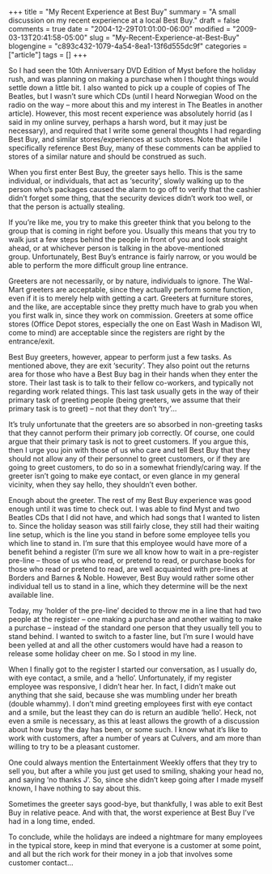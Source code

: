 +++
title = "My Recent Experience at Best Buy"
summary = "A small discussion on my recent experience at a local Best Buy."
draft = false
comments = true
date = "2004-12-29T01:01:00-06:00"
modified = "2009-03-13T20:41:58-05:00"
slug = "My-Recent-Experience-at-Best-Buy"
blogengine = "c893c432-1079-4a54-8ea1-13f6d555dc9f"
categories = ["article"]
tags = []
+++

<p>
So I had seen the 10th Anniversary DVD Edition of Myst before the holiday rush, and was planning on making a purchase when I thought things would settle down a little bit.&nbsp;I also wanted to pick up a couple of copies of The Beatles, but I wasn&rsquo;t sure which CDs (until I heard Norwegian Wood on the radio on the way &ndash; more about this and my interest in The Beatles in another article).&nbsp;However, this most recent experience was absolutely horrid (as I said in my online survey, perhaps a harsh word, but it may just be necessary), and required that I write some general thoughts I had regarding Best Buy, and similar stores/experiences at such stores.&nbsp;Note that while I specifically reference Best Buy, many of these comments can be applied to stores of a similar nature and should be construed as such.
</p>
<p>
When you first enter Best Buy, the greeter says hello.&nbsp;This is the same individual, or individuals, that act as &lsquo;security&rsquo;, slowly walking up to the person who&rsquo;s packages caused the alarm to go off to verify that the cashier didn&rsquo;t forget some thing, that the security devices didn&rsquo;t work too well, or that the person is actually stealing.
</p>
<p>
If you&rsquo;re like me, you try to make this greeter think that you belong to the group that is coming in right before you.&nbsp;Usually this means that you try to walk just a few steps behind the people in front of you and look straight ahead, or at whichever person is talking in the above-mentioned group.&nbsp;Unfortunately, Best Buy&rsquo;s entrance is fairly narrow, or you would be able to perform the more difficult group line entrance.
</p>
<p>
Greeters are not necessarily, or by nature, individuals to ignore.&nbsp;The Wal-Mart greeters are acceptable, since they actually perform some function, even if it is to merely help with getting a cart.&nbsp;Greeters at furniture stores, and the like, are acceptable since they pretty much have to grab you when you first walk in, since they work on commission.&nbsp;Greeters at some office stores (Office Depot stores, especially the one on East Wash in Madison WI, come to mind) are acceptable since the registers are right by the entrance/exit.
</p>
<p>
Best Buy greeters, however, appear to perform just a few tasks.&nbsp;As mentioned above, they are exit &lsquo;security&rsquo;.&nbsp;They also point out the returns area for those who have a Best Buy bag in their hands when they enter the store.&nbsp;Their last task is to talk to their fellow co-workers, and typically not regarding work related things.&nbsp;This last task usually gets in the way of their primary task of greeting people (being greeters, we assume that their primary task is to greet) &ndash; not that they don&rsquo;t &lsquo;try&rsquo;&hellip;
</p>
<p>
It&rsquo;s truly unfortunate that the greeters are so absorbed in non-greeting tasks that they cannot perform their primary job correctly.&nbsp;Of course, one could argue that their primary task is not to greet customers.&nbsp;If you argue this, then I urge you join with those of us who care and tell Best Buy that they should not allow any of their personnel to greet customers, or if they are going to greet customers, to do so in a somewhat friendly/caring way.&nbsp;If the greeter isn&rsquo;t going to make eye contact, or even glance in my general vicinity, when they say hello, they shouldn&rsquo;t even bother.
</p>
<p>
Enough about the greeter.&nbsp;The rest of my Best Buy experience was good enough until it was time to check out.&nbsp;I was able to find Myst and two Beatles CDs that I did not have, and which had songs that I wanted to listen to.&nbsp;Since the holiday season was still fairly close, they still had their waiting line setup, which is the line you stand in before some employee tells you which line to stand in.&nbsp;I&rsquo;m sure that this employee would have more of a benefit behind a register (I&rsquo;m sure we all know how to wait in a pre-register pre-line &ndash; those of us who read, or pretend to read, or purchase books for those who read or pretend to read, are well acquainted with pre-lines at Borders and Barnes &amp; Noble.&nbsp;However, Best Buy would rather some other individual tell us to stand in a line, which they determine will be the next available line.
</p>
<p>
Today, my &lsquo;holder of the pre-line&rsquo; decided to throw me in a line that had two people at the register &ndash; one making a purchase and another waiting to make a purchase &ndash; instead of the standard one person that they usually tell you to stand behind.&nbsp;I wanted to switch to a faster line, but I&rsquo;m sure I would have been yelled at and all the other customers would have had a reason to release some holiday cheer on me.&nbsp;So I stood in my line.
</p>
<p>
When I finally got to the register I started our conversation, as I usually do, with eye contact, a smile, and a &lsquo;hello&rsquo;.&nbsp;Unfortunately, if my register employee was responsive, I didn&rsquo;t hear her.&nbsp;In fact, I didn&rsquo;t make out anything that she said, because she was mumbling under her breath (double whammy).&nbsp;I don&rsquo;t mind greeting employees first with eye contact and a smile, but the least they can do is return an audible &lsquo;hello&rsquo;.&nbsp;Heck, not even a smile is necessary, as this at least allows the growth of a discussion about how busy the day has been, or some such.&nbsp;I know what it&rsquo;s like to work with customers, after a number of years at Culvers, and am more than willing to try to be a pleasant customer.
</p>
<p>
One could always mention the Entertainment Weekly offers that they try to sell you, but after a while you just get used to smiling, shaking your head no, and saying &lsquo;no thanks J&rsquo;.&nbsp;So, since she didn&rsquo;t keep going after I made myself known, I have nothing to say about this.
</p>
<p>
Sometimes the greeter says good-bye, but thankfully, I was able to exit Best Buy in relative peace.&nbsp;And with that, the worst experience at Best Buy I&rsquo;ve had in a long time, ended.
</p>
<p>
To conclude, while the holidays are indeed a nightmare for many employees in the typical store, keep in mind that everyone is a customer at some point, and all but the rich work for their money in a job that involves some customer contact&hellip;
</p>

